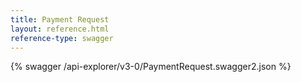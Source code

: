 ```yaml
---
title: Payment Request
layout: reference.html
reference-type: swagger
---
```




{% swagger /api-explorer/v3-0/PaymentRequest.swagger2.json %}
